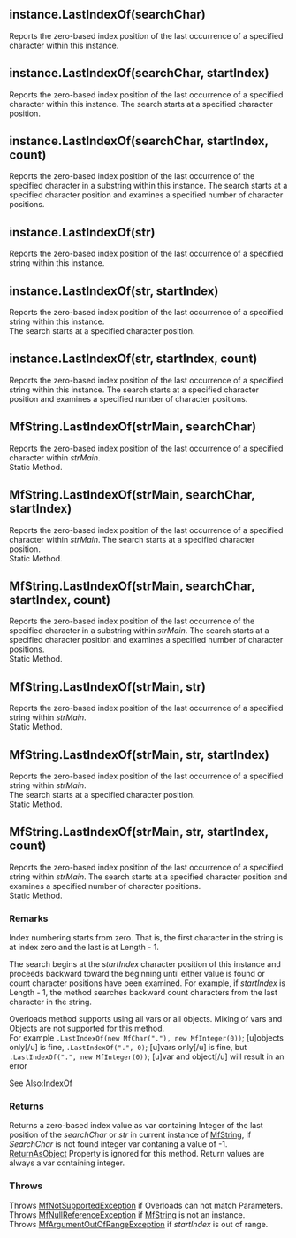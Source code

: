 ## instance.LastIndexOf(searchChar)  
Reports the zero-based index position of the last occurrence of a specified character within this instance.

## instance.LastIndexOf(searchChar, startIndex)  
Reports the zero-based index position of the last occurrence of a specified character within
this instance. The search starts at a specified character position.  
			
## instance.LastIndexOf(searchChar, startIndex, count)  
Reports the zero-based index position of the last occurrence of the specified character
in a substring within this instance. The search starts at a specified character position and examines a specified number of character positions.

## instance.LastIndexOf(str)  
Reports the zero-based index position of the last occurrence of a specified string within this instance.

## instance.LastIndexOf(str, startIndex)  
Reports the zero-based index position of the last occurrence of a specified string within this instance.  
The search starts at a specified character position.  

## instance.LastIndexOf(str, startIndex, count)  
Reports the zero-based index position of the last occurrence of a specified string within this instance.
The search starts at a specified character position and examines a specified number of character positions.

## MfString.LastIndexOf(strMain, searchChar)  
Reports the zero-based index position of the last occurrence of a specified character within *strMain*.  
Static Method.

## MfString.LastIndexOf(strMain, searchChar, startIndex)  
Reports the zero-based index position of the last occurrence of a specified character within
*strMain*. The search starts at a specified character position.  
Static Method.
			
## MfString.LastIndexOf(strMain, searchChar, startIndex, count)  
Reports the zero-based index position of the last occurrence of the specified character
in a substring within *strMain*. The search starts at a specified character position and examines a specified number of character positions.  
Static Method.

## MfString.LastIndexOf(strMain, str)  
Reports the zero-based index position of the last occurrence of a specified string within *strMain*.  
Static Method.

## MfString.LastIndexOf(strMain, str, startIndex)  
Reports the zero-based index position of the last occurrence of a specified string within *strMain*.  
The search starts at a specified character position.  
Static Method.

## MfString.LastIndexOf(strMain, str, startIndex, count)  
Reports the zero-based index position of the last occurrence of a specified string within *strMain*.
The search starts at a specified character position and examines a specified number of character positions.  
Static Method.


### Remarks  
Index numbering starts from zero. That is, the first character in the string is at index zero and the last is at Length - 1.

The search begins at the *startIndex* character position of this instance and proceeds backward toward the beginning until either value is
found or count character positions have been examined. For example, if *startIndex* is Length - 1, the method searches backward count characters from the last character in the string.

Overloads method supports using all vars or all objects. Mixing of vars and Objects are not supported for this method.  
For example `.LastIndexOf(new MfChar("."), new MfInteger(0))`; [u]objects only[/u] is fine, `.LastIndexOf(".", 0)`; [u]vars only[/u] is fine,
but `.LastIndexOf(".", new MfInteger(0))`; [u]var and object[/u] will result in an error

See Also:[IndexOf](MfString.IndexOf.html)

### Returns  
Returns a zero-based index value as var containing Integer of the last position of the
*searchChar* or *str* in current instance of [MfString](MfString.html), if *SearchChar* is not found integer var contaning
a value of -1.  
[ReturnAsObject](MfString.ReturnAsObject.html) Property is ignored for this method. Return values are always a var containing integer.

### Throws  
Throws [MfNotSupportedException](MfNotSupportedException.html) if Overloads can not match Parameters.  
Throws [MfNullReferenceException](MfNullReferenceException.html) if [MfString](MfString.html) is not an instance.  
Throws [MfArgumentOutOfRangeException](MfArgumentOutOfRangeException.html) if *startIndex* is out of range.